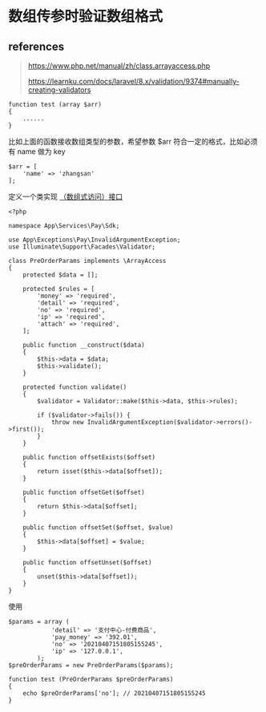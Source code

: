 # 数组传参时验证数组格式

## references

> https://www.php.net/manual/zh/class.arrayaccess.php
>
> https://learnku.com/docs/laravel/8.x/validation/9374#manually-creating-validators

```
function test (array $arr)
{
    ......
}
```

比如上面的函数接收数组类型的参数，希望参数 $arr 符合一定的格式，比如必须有 name 做为 key

```
$arr = [
    'name' => 'zhangsan'
];
```

定义一个类实现 [（数组式访问）接口](https://www.php.net/manual/zh/class.arrayaccess.php#class.arrayaccess)

```
<?php

namespace App\Services\Pay\Sdk;

use App\Exceptions\Pay\InvalidArgumentException;
use Illuminate\Support\Facades\Validator;

class PreOrderParams implements \ArrayAccess
{
    protected $data = [];

    protected $rules = [
        'money' => 'required',
        'detail' => 'required',
        'no' => 'required',
        'ip' => 'required',
        'attach' => 'required',
    ];

    public function __construct($data)
    {
        $this->data = $data;
        $this->validate();
    }

    protected function validate()
    {
        $validator = Validator::make($this->data, $this->rules);

        if ($validator->fails()) {
            throw new InvalidArgumentException($validator->errors()->first());
        }
    }

    public function offsetExists($offset)
    {
        return isset($this->data[$offset]);
    }

    public function offsetGet($offset)
    {
        return $this->data[$offset];
    }

    public function offsetSet($offset, $value)
    {
        $this->data[$offset] = $value;
    }

    public function offsetUnset($offset)
    {
        unset($this->data[$offset]);
    }
}
```

使用

```
$params = array (
            'detail' => '支付中心-付费商品',
            'pay_money' => '392.01',
            'no' => '20210407151805155245',
            'ip' => '127.0.0.1',
        );
$preOrderParams = new PreOrderParams($params);

function test (PreOrderParams $preOrderParams)
{
    echo $preOrderParams['no']; // 20210407151805155245
}
```

